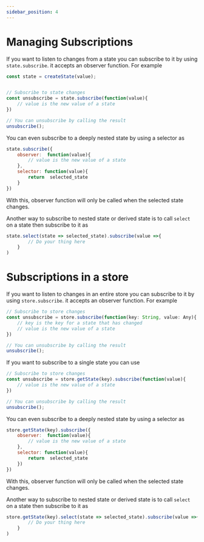 ```yaml
---
sidebar_position: 4
---
```


# Managing Subscriptions
If you want to listen to changes from a state you can subscribe to it by using `state.subscribe`. it accepts an observer function. For example


```js
const state = createState(value);


// Subscribe to state changes
const unsubscribe = state.subscribe(function(value){
    // value is the new value of a state
})

// You can unsubscribe by calling the result
unsubscribe();
```

You can even subscribe to a deeply nested state by using a selector as 

```js
state.subscribe({
    observer:  function(value){
        // value is the new value of a state 
    },
    selector: function(value){
        return  selected_state
    }
})
```
With this, observer function will only be called when the selected state changes.


Another way to subscribe to nested state or derived state is to call `select` on a state then subscribe to it as

```js
state.select(state => selected_state).subscribe(value =>{
        // Do your thing here
    }
)
```

# Subscriptions in a store
If you want to listen to changes in an entire store you can subscribe to it by using `store.subscribe`. it accepts an observer function. For example

```js
// Subscribe to store changes
const unsubscribe = store.subscribe(function(key: String, value: Any){
    // key is the key for a state that has changed 
    // value is the new value of a state
})

// You can unsubscribe by calling the result
unsubscribe();
```

If you want to subscribe to a single state you can use 

```js
// Subscribe to store changes
const unsubscribe = store.getState(key).subscribe(function(value){
    // value is the new value of a state
})

// You can unsubscribe by calling the result
unsubscribe();
```

You can even subscribe to a deeply nested state by using a selector as 

```js
store.getState(key).subscribe({
    observer:  function(value){
        // value is the new value of a state 
    },
    selector: function(value){
        return  selected_state
    })
})
```
With this, observer function will only be called when the selected state changes.


Another way to subscribe to nested state or derived state is to call `select` on a state then subscribe to it as

```js
store.getState(key).select(state => selected_state).subscribe(value =>{
        // Do your thing here
    }
)
```